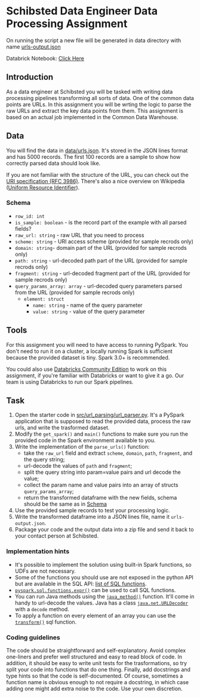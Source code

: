 # Schibsted Data Engineer Data Processing Assignment

On running the script a new file will be generated in data directory with name [urls-output.json](data/urls-output.json)

Databrick Notebook: [Click Here](https://databricks-prod-cloudfront.cloud.databricks.com/public/4027ec902e239c93eaaa8714f173bcfc/4464596420022593/1911053387610219/103040325764354/latest.html)

## Introduction
As a data engineer at Schibsted you will be tasked with writing data processing pipelines transforming all sorts of data. One of the common data points are URLs. In this assignment you will be wrting the logic to parse the raw URLs and extract the key data points from them. This assignment is based on an actual job implemented in the Common Data Warehouse.

## Data
You will find the data in [data/urls.json](data/urls.json). It's stored in the JSON lines format and has 5000 records. The first 100 records are a sample to show how correctly parsed data should look like.

If you are not familiar with the structure of the URL, you can check out the [URI specification (RFC 3986)](https://datatracker.ietf.org/doc/html/rfc3986). There's also a nice overview on Wikipedia ([Uniform Resource Identifier](https://en.wikipedia.org/wiki/Uniform_Resource_Identifier)).

### Schema
* `row_id: int`
* `is_sample: boolean` - is the record part of the example with all parsed fields?
* `raw_url: string` - raw URL that you need to process
* `scheme: string` - URI access scheme (provided for sample recrods only)
* `domain: string`- domain part of the URL (provided for sample recrods only)
* `path: string` - url-decoded path part of the URL (provided for sample recrods only)
* `fragment: string` - url-decoded fragment part of the URL (provided for sample recrods only)
* `query_params_array: array` - url-decoded query parameters parsed from the URL (provided for sample recrods only)
    * `element: struct`
        * `name: string` - name of the query parameter
        * `value: string` - value of the query parameter

## Tools
For this assignment you will need to have access to running PySpark. You don't need to run it on a cluster, a locally running Spark is sufficient because the provided dataset is tiny. Spark 3.0+ is recommended.

You could also use [Databricks Community Edition](https://docs.databricks.com/getting-started/try-databricks.html#sign-up-for-community-edition) to work on this assignment, if you're familiar with Databricks or want to give it a go. Our team is using Databricks to run our Spark pipelines.

## Task
1. Open the starter code in [src/url_parsing/url_parser.py](src/url_parsing/url_parser.py). It's a PySpark application that is supposed to read the provided data, process the raw urls, and write the trasformed dataset.
2. Modify the `get_spark()` and `main()` functions to make sure you run the provided code in the Spark environment available to you.
3. Write the implementation of the `parse_urls()` function:
    * take the `raw_url` field and extract `scheme`, `domain`, `path`, `fragment`, and the query string;
    * url-decode the values of `path` and `fragment`;
    * split the query string into param=value pairs and url decode the value;
    * collect the param name and value pairs into an array of structs `query_params_array`;
    * return the transformed dataframe with the new fields, schema should be the same as in [Schema](#schema)
4. Use the provided sample records to test your processing logic.
5. Write the transformed dataframe into a JSON lines file, name it `urls-output.json`.
6. Package your code and the output data into a zip file and send it back to your contact person at Schibsted.

### Implementation hints
* It's possible to implement the solution using built-in Spark functions, so UDFs are not necessary.
* Some of the functions you should use are not exposed in the python API but are available in the SQL API: [list of SQL functions](https://spark.apache.org/docs/latest/api/sql/index.html).
* [`pyspark.sql.functions.expr()`](https://spark.apache.org/docs/latest/api/python/reference/api/pyspark.sql.functions.expr.html#pyspark.sql.functions.expr) can be used to call SQL functions.
* You can run Java methods using the [`java_method()`](https://spark.apache.org/docs/latest/api/sql/index.html#java_method) function. It'll come in handy to url-decode the values. Java has a class [`java.net.URLDecoder`](https://docs.oracle.com/en/java/javase/12/docs/api/java.base/java/net/URLDecoder.html) with a `decode` method.
* To apply a function on every element of an array you can use the [`transform()`](https://spark.apache.org/docs/latest/api/sql/index.html#transform) sql function.

### Coding guidelines
The code should be straightforward and self-explanatory. Avoid complex one-liners and prefer well structured and easy to read block of code. In addition, it should be easy to write unit tests for the trasformations, so try split your code into functions that do one thing. Finally, add docstrings and type hints so that the code is self-documented. Of course, sometimes a function name is obvious enough to not require a docstring, in which case adding one might add extra noise to the code. Use your own discretion.

